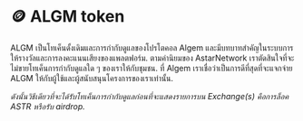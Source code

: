 # 🪙 ALGM token

ALGM เป็นโทเค็นดั้งเดิมและการกำกับดูแลของโปรโตคอล Algem และมีบทบาทสำคัญในระบบการให้รางวัลและการลงคะแนนเสียงของแพลตฟอร์ม. ตามค่านิยมของ AstarNetwork เราตัดสินใจที่จะไม่ขายโทเค็นการกำกับดูแลใด ๆ ของเราให้กับชุมชน. ที่ Algem เราเชื่อว่าเป็นการดีที่สุดที่จะแจกจ่าย ALGM ให้กับผู้ใช้และผู้สนับสนุนโครงการของเราเท่านั้น.

_ดังนั้นวิธีเดียวที่จะได้รับโทเค็นการกำกับดูแลก่อนที่จะแสดงรายการบน Exchange(s) คือการล็อค ASTR หรือรับ airdrop._
